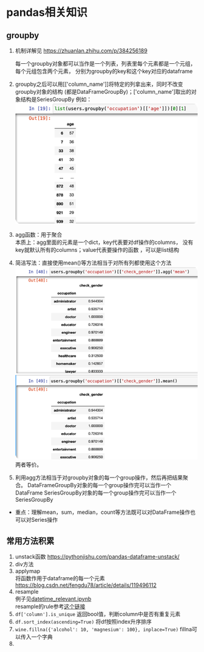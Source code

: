 # pandas相关知识

## groupby

1. 机制详解见 https://zhuanlan.zhihu.com/p/384256189

    每一个groupby对象都可以当作是一个列表，列表里每个元素都是一个元组，每个元组包含两个元素，
分别为groupby的key和这个key对应的dataframe
2. groupby之后可以用[['column_name']]将特定的列拿出来，同时不改变groupby对象的结构
(都是DataFrameGroupBy)；['column_name']取出的对象结构是SeriesGroupBy
例如：![img.png](../../../images/img_groupby_1.png)

3. agg函数：用于聚合<br>本质上：agg里面的元素是一个dict，key代表要对df操作的columns，
没有key就默认所有的columns；value代表要操作的函数 ，可以是list结构
4. 简洁写法：直接使用mean()等方法相当于对所有列都使用这个方法
![img.png](../../../images/img_groupby_2.png)两者等价。
5. 利用agg方法相当于对groupby对象的每一个group操作，然后再把结果聚合。
DataFrameGroupBy对象的每一个group操作完可以当作一个DataFrame
SeriesGroupBy对象的每一个group操作完可以当作一个SeriesGroupBy
* 重点：理解mean，sum，median，count等方法既可以对DataFrame操作也可以对Series操作

## 常用方法积累
1. unstack函数 https://pythonjishu.com/pandas-dataframe-unstack/
2. div方法
3. applymap<br>
将函数作用于dataframe的每一个元素 https://blog.csdn.net/fengdu78/article/details/119496112
4. resample<br>
例子见[datetime_relevant.ipynb](datetime_relevant.ipynb)<br>
resample的rule参考[这个链接](https://pandas.pydata.org/pandas-docs/stable/user_guide/timeseries.html#dateoffset-objects)
5. `df['column'].is_unique` 返回bool值，判断column中是否有重复元素
6. `df.sort_index(ascending=True)` 将df按照index升序排序
7. `wine.fillna({'alcohol': 10, 'magnesium': 100}, inplace=True)` fillna可以传入一个字典
8. 